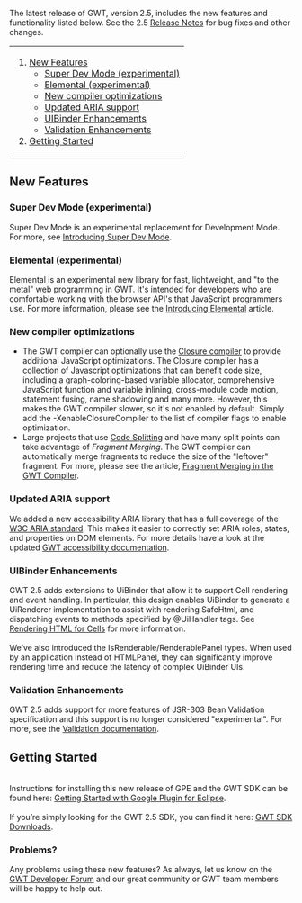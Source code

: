 <p>
The latest release of GWT, version 2.5, includes the new features and
functionality listed below. See the 2.5 <a href="/web-toolkit/release-notes#Release_Notes_2_5_0">Release Notes</a> for bug fixes and other changes.</p>

<table class="columns">
  <tr>
    <td>
      <ol class="toc" id="pageToc">
        <li><a href="#NewFeatures">New Features</a>
          <ul class="toc" >
            <li><a href="#superdevmode">Super Dev Mode (experimental)</a></li>
            <li><a href="#elemental">Elemental (experimental)</a></li>
            <li><a href="#optimization">New compiler optimizations</a></li>
            <li><a href="#aria">Updated ARIA support</a></li>
            <li><a href="#uirenderer">UIBinder Enhancements</a></li>
            <li><a href="#validation">Validation Enhancements</a></li>
          </ul>
        </li>
        <li><a href="#GettingStarted">Getting Started</a></li>
      </ol>
    </td>
  </tr>
</table>

<h2 id="NewFeatures">New Features</h2>

<h3 id="superdevmode">Super Dev Mode (experimental)</h3>
Super Dev Mode is an experimental replacement for Development Mode. For more,
see <a href="../../articles/superdevmode.html">Introducing Super Dev Mode</a>.

<h3 id="elemental">Elemental (experimental)</h3>
Elemental is an experimental new library for fast, lightweight, and "to the metal"
web programming in GWT. It's intended for developers who are comfortable working
with the browser API's that JavaScript programmers use. For more information,
please see the <a href="../../articles/elemental.html">Introducing Elemental</a>
article.

<h3 id="optimization">New compiler optimizations</h3>
<ul>
  <li>The GWT compiler can optionally use the
<a href="http://code.google.com/p/closure-compiler/">Closure compiler</a> to provide
additional JavaScript optimizations. The Closure compiler has a collection of Javascript
optimizations that can benefit code size, including a graph-coloring-based variable
allocator, comprehensive JavaScript function and variable inlining, cross-module code
motion, statement fusing, name shadowing and many more. However, this makes the GWT
compiler slower, so it's not enabled by default. Simply add the -XenableClosureCompiler
to the list of compiler flags to enable optimization.</li>

  <li>Large projects that use <a href="DevGuideCodeSplitting">Code Splitting</a> and have many
split points can take advantage of <i>Fragment Merging</i>. The GWT compiler can automatically
merge fragments to reduce the size of the "leftover" fragment. For more, please see the article,
<a href="/web-toolkit/articles/fragment_merging">Fragment Merging in the GWT Compiler</a>.</li>
</ul>

<h3 id="aria">Updated ARIA support</h3>
We added a new accessibility ARIA library that has a full coverage of the <a
  href="http://www.w3.org/TR/wai-aria/">W3C ARIA standard</a>. This makes it
easier to correctly set ARIA roles, states, and properties on DOM elements.
For more details have a look at the updated <a
  href="DevGuideA11y.html">GWT accessibility
  documentation</a>.

<h3 id="uirenderer">UIBinder Enhancements</h3>
GWT 2.5 adds extensions to UiBinder that allow it to support Cell rendering and
event handling. In particular, this design enables UiBinder to generate a UiRenderer
implementation to assist with rendering SafeHtml, and dispatching events to
methods specified by @UiHandler tags. See
<a href="DevGuideUiBinder.html#Rendering_HTML_for_Cells">
Rendering HTML for Cells</a> for more information.
<br/>
<br/>
We’ve also introduced the IsRenderable/RenderablePanel types. When used by an
application instead of HTMLPanel, they can significantly improve rendering time
and reduce the latency of complex UiBinder UIs.

<h3 id="validation">Validation Enhancements</h3>
GWT 2.5 adds support for more features of JSR-303 Bean Validation specification and
this support is no longer considered "experimental". For more, see the
<a href="DevGuideValidation.html">Validation documentation</a>.

<h2 id="GettingStarted">Getting Started</h2>
<br/>Instructions for installing this new release of GPE and the GWT SDK can be found here: <a href="https://developers.google.com/eclipse/docs/getting_started">Getting Started with Google Plugin for Eclipse</a>.
<br/>
<br/>
If you’re simply looking for the GWT 2.5 SDK, you can find it here:
<a href="http://code.google.com/p/google-web-toolkit/downloads/list">GWT SDK Downloads</a>.

<h3>Problems?</h3>

<p>Any problems using these new features? As always, let us know on the <a href="https://groups.google.com/group/google-web-toolkit/topics">GWT Developer Forum</a> and our great
community or GWT team members will be happy to help out.</p>